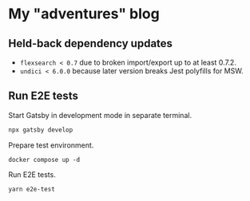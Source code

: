# My "adventures" blog

## Held-back dependency updates

- `flexsearch < 0.7` due to broken import/export up to at least 0.7.2.
- `undici < 6.0.0` because later version breaks Jest polyfills for MSW.

## Run E2E tests

Start Gatsby in development mode in separate terminal.

```bash
npx gatsby develop
```

Prepare test environment.

```
docker compose up -d
```

Run E2E tests.

```bash
yarn e2e-test
```
